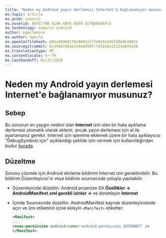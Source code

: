 ```yaml
---
title: "Neden my Android yayın derlemesi Internet'e bağlanamıyor musunuz?"
ms.topic: article
ms.prod: xamarin
ms.assetid: A6FE770B-A19A-4BF8-95E9-2CF880D4AFC5
ms.technology: xamarin-android
author: mgmclemore
ms.author: mamcle
ms.openlocfilehash: 60da469001f8a9641aff7e014add5f58bdb389cb
ms.sourcegitcommit: 6cd40d190abe38edd50fc74331be15324a845a28
ms.translationtype: MT
ms.contentlocale: tr-TR
ms.lasthandoff: 02/27/2018
---
```

# <a name="why-cant-my-android-release-build-connect-to-the-internet"></a>Neden my Android yayın derlemesi Internet'e bağlanamıyor musunuz?

## <a name="cause"></a>Sebep

Bu sorunun en yaygın nedeni olan **Internet** izni olan bir hata ayıklama derlemesi otomatik olarak eklenir, ancak yayın derlemesi için el ile ayarlamanız gerekir. Internet izin işlemine eklemek üzere bir hata ayıklayıcısı "DebugSymbols için" açıklandığı şekilde izin vermek için kullanıldığından budur [burada](~/android/deploy-test/building-apps/build-process.md).


## <a name="fix"></a>Düzeltme

Sorunu çözmek için Android derleme bildirimi Internet izin gerektirebilir. Bu bildirim Düzenleyicisi'ni veya bildirim sourcecode yoluyla yapılabilir:

-   Düzenleyicide düzeltin: Android projenize Git **Özellikler -> AndroidManifest.xml gerekli izinler ->** ve denetleyin **Internet**

-   İçinde Sourcecode düzeltin: AndroidManifest kaynak düzenleyicisinde açın ve izni etiketinin içine ekleyin `<Manifest>` etiketler:

    ```xml
    <Manifest>
    ...
    <uses-permission android:name="android.permission.INTERNET" />
    </Manifest>
    ```
